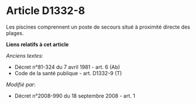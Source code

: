 # Article D1332-8

Les piscines comprennent un poste de secours situé à proximité directe des plages.

**Liens relatifs à cet article**

_Anciens textes_:

  - Décret n°81-324 du 7 avril 1981 - art. 6 (Ab)
  - Code de la santé publique - art. D1332-9 (T)

_Modifié par_:

  - Décret n°2008-990 du 18 septembre 2008 - art. 1
